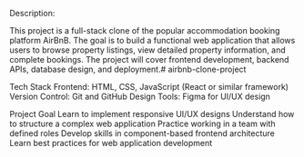 Description:

This project is a full-stack clone of the popular accommodation booking platform AirBnB. The goal is to build a functional web application that allows users to browse property listings, view detailed property information, and complete bookings. The project will cover frontend development, backend APIs, database design, and deployment.# airbnb-clone-project

Tech Stack
Frontend: HTML, CSS, JavaScript (React or similar framework)
Version Control: Git and GitHub
Design Tools: Figma for UI/UX design

Project Goal
Learn to implement responsive UI/UX designs
Understand how to structure a complex web application
Practice working in a team with defined roles
Develop skills in component-based frontend architecture
Learn best practices for web application development
